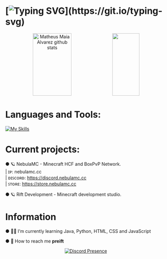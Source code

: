 # [![Typing SVG](https://readme-typing-svg.herokuapp.com/?color=ffffff&size=35&center=true&vCenter=true&width=1000&lines=Hello,+my+name+is+preift.;)](https://git.io/typing-svg)

<div align="center">  
  <img width="49%" height="195px" src="https://github-readme-stats.vercel.app/api?username=preift&show_icons=true&count_private=true&hide_border=true&title_color=7FFFD4&icon_color=7FFFD4&text_color=c9d1d9&bg_color=0d1117" alt="Matheus Maia Alvarez github stats" /> 
  <img width="41%" height="195px" src="https://github-readme-stats.vercel.app/api/top-langs/?username=Nowacho&layout=compact&hide_border=true&title_color=7FFFD4&text_color=7FFFD4&bg_color=0d1117" />
</div>

# Languages and Tools:
[![My Skills](https://skillicons.dev/icons?i=java,html,python,mongodb,redis,maven,idea)](https://skillicons.dev)

# Current projects:
<p>
● 🪐 NebulaMC - Minecraft HCF and BoxPvP Network. <br>
| ɪᴘ: nebulamc.cc <br>
| ᴅɪꜱᴄᴏʀᴅ: <a href="https://discord.nebulamc.cc"> https://discord.nebulamc.cc</a> <br>
| ꜱᴛᴏʀᴇ: <a href="https://store.nebulamc.cc"> https://store.nebulamc.cc</a>
</p>

<p>
● 🪐 Rift Development - Minecraft development studio. <br>
</p>

# Information

● 👷‍♂️ I’m currently learning Java, Python, HTML, CSS and JavaScript

● 🧭 How to reach me **preift**

<p align="center">
  <a href="https://discord.com/users/809538465272299550" target="_blank" rel="nofollow">
        <img src="https://lanyard.cnrad.dev/api/809538465272299550?&animated=true&borderRadius=30px&idleMessage=Nothing..." alt="Discord Presence" align="center">
    </a>
</p>
